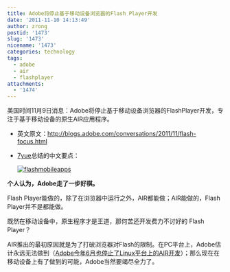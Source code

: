 ```yaml
---
title: Adobe将停止基于移动设备浏览器的Flash Player开发
date: '2011-11-10 14:13:49'
author: zrong
postid: '1473'
slug: '1473'
nicename: '1473'
categories: technology
tags:
  - adobe
  - air
  - flashplayer
attachments:
  - '1474'
---
```


美国时间11月9日消息：Adobe将停止基于移动设备浏览器的FlashPlayer开发，专注于基于移动设备的原生AIR应用程序。

-   英文原文：<http://blogs.adobe.com/conversations/2011/11/flash-focus.html>
-   [7yue](http://www.weibo.com/7yue)总结的中文要点：  

    [![](/uploads/2011/11/flashmobileapps.jpg "flashmobileapps")](/uploads/2011/11/flashmobileapps.jpg)

**个人认为，Adobe走了一步好棋。**

Flash Player能做的，除了在浏览器中运行之外，AIR都能做；AIR能做的，Flash Player并不是都能做。

既然在移动设备中，原生程序才是王道，那何苦还开发费力不讨好的 Flash Player？

AIR推出的最初原因就是为了打破浏览器对Flash的限制。在PC平台上，Adobe估计永远无法做到（[Adobe今年6月也停止了Linux平台上的AIR开发](http://blog.zengrong.net/post/1349.html)）；那么现在在移动设备上有了做到的可能，Adobe当然要竭尽全力了。

